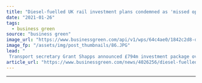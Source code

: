 ```yaml
---
title: "Diesel-fuelled UK rail investment plans condemned as 'missed opportunity'"
date: "2021-01-26"
tags: 
  - business green
source: "business green"
image_url: "https://www.businessgreen.com/api/v1/wps/64c4ae0/1842c2d8-df6c-4e26-87ef-3325acf6cc17/5/train-tracks-185x114.JPG"
image_fp: "/assets/img/post_thumbnails/86.JPG"
lead: "
 Transport secretary Grant Shapps announced £794m investment package over the weekend in two rail routes that closed 50 years ago, but campaigners have criticised the plans for relying on diesel engines ..."
article_url: "https://www.businessgreen.com/news/4026256/diesel-fuelled-uk-rail-investment-plans-condemned-missed-opportunity"
---
```


---
